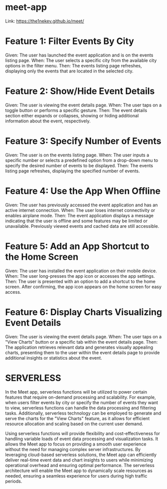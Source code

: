 # meet-app

Link: https://the1nekev.github.io/meet/


# Feature 1: Filter Events By City

Given: The user has launched the event application and is on the events listing page. When: The user selects a specific city from the available city options in the filter menu. Then: The events listing page refreshes, displaying only the events that are located in the selected city.

# Feature 2: Show/Hide Event Details

Given: The user is viewing the event details page. When: The user taps on a toggle button or performs a specific gesture. Then: The event details section either expands or collapses, showing or hiding additional information about the event, respectively.

# Feature 3: Specify Number of Events

Given: The user is on the events listing page. When: The user inputs a specific number or selects a predefined option from a drop-down menu to specify the desired number of events to be displayed. Then: The events listing page refreshes, displaying the specified number of events.

# Feature 4: Use the App When Offline

Given: The user has previously accessed the event application and has an active internet connection. When: The user loses internet connectivity or enables airplane mode. Then: The event application displays a message indicating that the user is offline and some features may be limited or unavailable. Previously viewed events and cached data are still accessible.

# Feature 5: Add an App Shortcut to the Home Screen

Given: The user has installed the event application on their mobile device. When: The user long-presses the app icon or accesses the app settings. Then: The user is presented with an option to add a shortcut to the home screen. After confirming, the app icon appears on the home screen for easy access.

# Feature 6: Display Charts Visualizing Event Details

Given: The user is viewing the event details page. When: The user taps on a "View Charts" button or a specific tab within the event details page. Then: The application retrieves relevant data and generates visually appealing charts, presenting them to the user within the event details page to provide additional insights or statistics about the event.

# SERVERLESS

In the Meet app, serverless functions will be utilized to power certain features that require on-demand processing and scalability. For example, when users filter events by city or specify the number of events they want to view, serverless functions can handle the data processing and filtering tasks. Additionally, serverless technology can be employed to generate and serve the charts for the "View Charts" feature, as it allows for efficient resource allocation and scaling based on the current user demand.

Using serverless functions will provide flexibility and cost-effectiveness for handling variable loads of event data processing and visualization tasks. It allows the Meet app to focus on providing a smooth user experience without the need for managing complex server infrastructures. By leveraging cloud-based serverless solutions, the Meet app can efficiently deliver real-time event data and chart insights to users while minimizing operational overhead and ensuring optimal performance. The serverless architecture will enable the Meet app to dynamically scale resources as needed, ensuring a seamless experience for users during high traffic periods.
